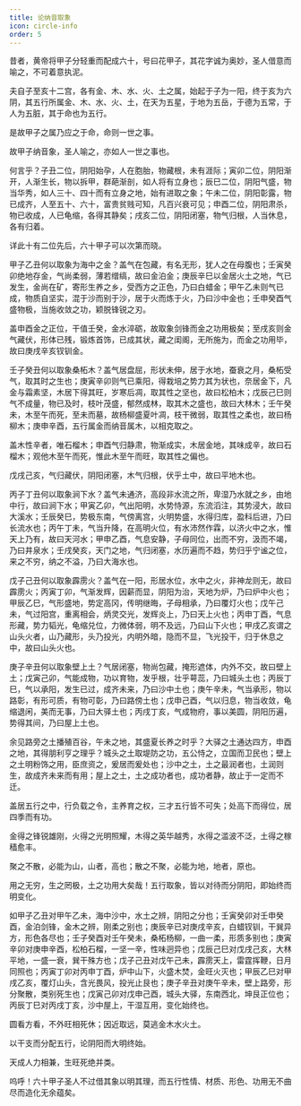 ```yaml
---
title: 论纳音取象
icon: circle-info
order: 5
---
```


昔者，黄帝将甲子分轻重而配成六十，号曰花甲子，其花字诚为奥妙，圣人借意而喻之，不可着意执泥。

夫自子至亥十二宫，各有金、木、水、火、土之属，始起于子为一阳，终于亥为六阴，其五行所属金、木、水、火、土，在天为五星，于地为五岳，于德为五常，于人为五脏，其于命也为五行。

是故甲子之属乃应之于命，命则一世之事。

故甲子纳音象，圣人喻之，亦如人一世之事也。

何言乎？子丑二位，阴阳始孕，人在胞胎，物藏根，未有涯际；寅卯二位，阴阳渐开，人渐生长，物以拆甲，群葩渐剖，如人将有立身也；辰巳二位，阴阳气盛，物当华秀，如人三十、四十而有立身之地，始有进取之象；午未二位，阴阳彰露，物已成齐，人至五十、六十，富贵贫贱可知，凡百兴衰可见；申酉二位，阴阳肃杀，物已收成，人已龟缩，各得其静矣；戌亥二位，阴阳闭塞，物气归根，人当休息，各有归着。

详此十有二位先后，六十甲子可以次第而晓。

甲子乙丑何以取象为海中之金？盖气在包藏，有名无形，犹人之在母腹也；壬寅癸卯绝地存金，气尚柔弱，薄若缯缟，故曰金泊金；庚辰辛巳以金居火土之地，气已发生，金尚在矿，寄形生养之乡，受西方之正色，乃曰白蜡金；甲午乙未则气已成，物质自坚实，混于沙而别于沙，居于火而炼于火，乃曰沙中金也；壬申癸酉气盛物极，当施收敛之功，颖脱锋锐之刃。

盖申酉金之正位，干值壬癸，金水淬砺，故取象剑锋而金之功用极矣；至戌亥则金气藏伏，形体已残，锻炼首饰，已成其状，藏之闺阁，无所施为，而金之功用毕，故曰庚戌辛亥钗钏金。

壬子癸丑何以取象桑柘木？盖气居盘屈，形状未伸，居于水地，蚕衰之月，桑柘受气，取其时之生也；庚寅辛卯则气已乘阳，得栽培之势力其为状也，奈居金下，凡金与霜素坚，木居下得其旺，岁寒后凋，取其性之坚也，故曰松柏木；戊辰己巳则气不成量，物已及时，枝叶茂盛，郁然成林，取其木之盛也，故曰大林木；壬午癸未，木至午而死，至未而墓，故杨柳盛夏叶凋，枝干微弱，取其性之柔也，故曰杨柳木；庚申辛酉，五行属金而纳音属木，以相克取之。

盖木性辛者，唯石榴木；申酉气归静肃，物渐成实，木居金地，其味成辛，故曰石榴木；观他木至午而死，惟此木至午而旺，取其性之偏也。

戊戌己亥，气归藏伏，阴阳闭塞，木气归根，伏乎土中，故曰平地木也。

丙子丁丑何以取象涧下水？盖气未通济，高段非水流之所，卑湿乃水就之乡，由地中行，故曰涧下水；甲寅乙卯，气出阳明，水势恃源，东流滔注，其势浸大，故曰大溪水；壬辰癸巳，势极东南，气傍离宫，火明势盛，水得归库，盈科后进，乃曰长流水也；丙午丁未，气当升降，在高明火位，有水沛然作霖，以济火中之水，惟天上乃有，故曰天河水；甲申乙酉，气息安静，子母同位，出而不穷，汲而不竭，乃曰井泉水；壬戌癸亥，天门之地，气归闭塞，水历遍而不趋，势归乎宁谧之位，来之不穷，纳之不溢，乃曰大海水也。

戊子己丑何以取象霹雳火？盖气在一阳，形居水位，水中之火，非神龙则无，故曰霹雳火；丙寅丁卯，气渐发辉，因薪而显，阴阳为治，天地为炉，乃曰炉中火也；甲辰乙巳，气形盛地，势定高冈，传明继晦，子母相承，乃曰覆灯火也；戊午己未，气过阳宫，重离相会，炳灵交光，发辉炎上，乃曰天上火也；丙申丁酉，气息形藏，势力韬光，龟缩兑位，力微体弱，明不及远，乃曰山下火也；甲戌乙亥谓之山头火者，山乃藏形，头乃投光，内明外暗，隐而不显，飞光投干，归于休息之中，故曰山头火也。

庚子辛丑何以取象壁上土？气居闭塞，物尚包藏，掩形遮体，内外不交，故曰壁上土；戊寅己卯，气能成物，功以育物，发乎根，壮乎萼蕊，乃曰城头土也；丙辰丁巳，气以承阳，发生已过，成齐未来，乃曰沙中土也；庚午辛未，气当承形，物以路彰，有形可质，有物可彰，乃曰路傍土也；戊申己酉，气以归息，物当收敛，龟缩退闲，美而无事，乃曰大驿土也；丙戌丁亥，气成物府，事以美圆，阴阳历遍，势得其间，乃曰屋上土也。

余见路旁之土播殖百谷，午未之地，其盛夏长养之时乎？大驿之土通达四方，申酉之地，其得朋利亨之理乎？城头之土取堤防之功，五公恃之，立国而卫民也；壁上之土明粉饰之用，臣庶资之，爰居而爰处也；沙中之土，土之最润者也，土润则生，故成齐未来而有用；屋上之土，土之成功者也，成功者静，故止于一定而不迁。

盖居五行之中，行负载之令，主养育之权，三才五行皆不可失；处高下而得位，居四季而有功。

金得之锋锐雄刚，火得之光明照耀，木得之英华越秀，水得之滥波不泛，土得之稼穑愈丰。

聚之不散，必能为山，山者，高也；散之不聚，必能为地，地者，原也。

用之无穷，生之罔极，土之功用大矣哉！五行取象，皆以对待而分阴阳，即始终而明变化。

如甲子乙丑对甲午乙未，海中沙中，水土之辨，阴阳之分也；壬寅癸卯对壬申癸酉，金泊剑锋，金木之辨，刚柔之别也；庚辰辛已对庚戌辛亥，白蜡钗钏，干巽异方，形色各尽也；壬子癸酉对壬午癸未，桑柘杨柳，一曲一柔，形质多别也；庚寅辛卯对庚申辛酉，松柏石榴，一坚一辛，性味迥异也；戊辰己巳对戊戌己亥，大林平地，一盛一衰，巽干殊方也；戊子己丑对戊午己未，霹雳天上，雷霆挥鞭，日月同照也；丙寅丁卯对丙申丁酉，炉中山下，火盛木焚，金旺火灭也；甲辰乙巳对甲戌乙亥，覆灯山头，含光畏风，投光止艮也；庚子辛丑对庚午辛未，壁上路旁，形分聚散，类别死生也；戊寅己卯对戊申己酉，城头大驿，东南西北，坤艮正位也；丙辰丁巳对丙戌丁亥，沙中屋上，干湿互用，变化始终也。

圆看方看，不外旺相死休；因近取远，莫逃金木水火土。

以干支而分配五行，论阴阳而大明终始。

天成人力相兼，生旺死绝并类。

呜呼！六十甲子圣人不过借其象以明其理，而五行性情、材质、形色、功用无不曲尽而造化无余蕴矣。

